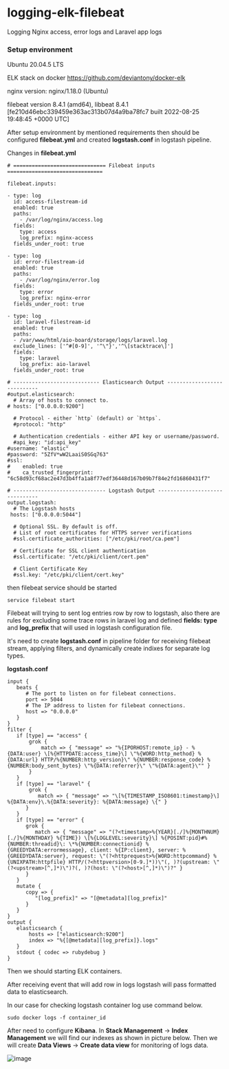 # logging-elk-filebeat
Logging Nginx access, error logs and Laravel app logs

<h3><b>Setup environment</b></h3>

Ubuntu 20.04.5 LTS

ELK stack on docker https://github.com/deviantony/docker-elk

nginx version: nginx/1.18.0 (Ubuntu)

filebeat version 8.4.1 (amd64), libbeat 8.4.1 [fe210d46ebc339459e363ac313b07d4a9ba78fc7 built 2022-08-25 19:48:45 +0000 UTC]


After setup environment by mentioned requirements then should be configured <b>filebeat.yml</b> and created <b>logstash.conf</b> in logstash pipeline.

Changes in <b>filebeat.yml</b>
```
# ============================== Filebeat inputs ===============================

filebeat.inputs:

- type: log
  id: access-filestream-id
  enabled: true
  paths:
    - /var/log/nginx/access.log
  fields:
    type: access
    log_prefix: nginx-access
  fields_under_root: true

- type: log
  id: error-filestream-id
  enabled: true
  paths:
    - /var/log/nginx/error.log
  fields:
    type: error
    log_prefix: nginx-error
  fields_under_root: true

- type: log
  id: laravel-filestream-id
  enabled: true
  paths:
  - /var/www/html/aio-board/storage/logs/laravel.log
  exclude_lines: ['^#[0-9]', '^\"}','^\[stacktrace\]']
  fields:
    type: laravel
    log_prefix: aio-laravel
  fields_under_root: true
```
```
# ---------------------------- Elasticsearch Output ----------------------------
#output.elasticsearch:
  # Array of hosts to connect to.
# hosts: ["0.0.0.0:9200"]

  # Protocol - either `http` (default) or `https`.
  #protocol: "http"

  # Authentication credentials - either API key or username/password.
  #api_key: "id:api_key"
#username: "elastic"
#password: "5ZfV*wW2LaaiS0SGq763"
#ssl:
#    enabled: true
#    ca_trusted_fingerprint: "6c58d93cf68ac2e47d3b4ffa1a8f77edf36448d167b09b7f84e2fd16860431f7"

# ------------------------------ Logstash Output -------------------------------
output.logstash:
  # The Logstash hosts
 hosts: ["0.0.0.0:5044"]

  # Optional SSL. By default is off.
  # List of root certificates for HTTPS server verifications
  #ssl.certificate_authorities: ["/etc/pki/root/ca.pem"]

  # Certificate for SSL client authentication
  #ssl.certificate: "/etc/pki/client/cert.pem"

  # Client Certificate Key
  #ssl.key: "/etc/pki/client/cert.key"
```
then filebeat service should be started

```
service filebeat start
```
Filebeat will trying to sent log entries row by row to logstash, also there are rules for excluding some trace rows in laravel log and defined <b>fields:</b> <b>type</b> and <b>log_prefix</b> that will used in logstash configuration file.

It's need to create <b>logstash.conf</b> in pipeline folder for receiving filebeat stream, applying filters, and dynamically create indixes for separate log types.

<b>logstash.conf</b>

```
input {  
   beats {
      # The port to listen on for filebeat connections.
      port => 5044
      # The IP address to listen for filebeat connections.
      host => "0.0.0.0"
   }
}
filter {
   if [type] == "access" {
       grok {
           match => { "message" => "%{IPORHOST:remote_ip} - %{DATA:user} \[%{HTTPDATE:access_time}\] \"%{WORD:http_method} %{DATA:url} HTTP/%{NUMBER:http_version}\" %{NUMBER:response_code} %{NUMBER:body_sent_bytes} \"%{DATA:referrer}\" \"%{DATA:agent}\"" }
       }
   }
   if [type] == "laravel" {
       grok {
          match => { "message" => "\[%{TIMESTAMP_ISO8601:timestamp}\] %{DATA:env}\.%{DATA:severity}: %{DATA:message} \{" } 
      }
   }
   if [type] == "error" {
      grok {
         match => { "message" => "(?<timestamp>%{YEAR}[./]%{MONTHNUM}[./]%{MONTHDAY} %{TIME}) \[%{LOGLEVEL:severity}\] %{POSINT:pid}#%{NUMBER:threadid}\: \*%{NUMBER:connectionid} %{GREEDYDATA:errormessage}, client: %{IP:client}, server: %{GREEDYDATA:server}, request: \"(?<httprequest>%{WORD:httpcommand} %{UNIXPATH:httpfile} HTTP/(?<httpversion>[0-9.]*))\"(, )?(upstream: \"(?<upstream>[^,]*)\")?(, )?(host: \"(?<host>[^,]*)\")?" }
      }
   }
   mutate {
      copy => {
         "[log_prefix]" => "[@metadata][log_prefix]"
      }
   }
}
output {
   elasticsearch {
       hosts => ["elasticsearch:9200"]
       index => "%{[@metadata][log_prefix]}.logs"
   }
   stdout { codec => rubydebug }
}
```
Then we should starting ELK containers. 

After receiving event that will add row in logs logstash will pass formatted data to elasticsearch.

In our case for checking logstash container log use command below.

```
sudo docker logs -f container_id
```

After need to configure <b>Kibana</b>. In <b>Stack Management</b> -> <b>Index Management</b> we will find our indexes as shown in picture below. Then  we will create <b>Data Views</b> -> <b>Create data view</b> for monitoring of logs data.

![image](https://user-images.githubusercontent.com/77299643/193511338-eefcf7ea-a845-488e-b6ed-97a6d756db3e.png)


